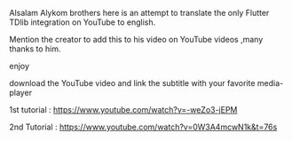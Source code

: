 Alsalam Alykom brothers
here is an attempt to translate the only Flutter TDlib integration on YouTube to english.

Mention the creator to add this to his video on YouTube videos ,many thanks to him.

enjoy

download the YouTube video and link the subtitle with your favorite media-player

1st tutorial : https://www.youtube.com/watch?v=-weZo3-jEPM

2nd Tutorial : https://www.youtube.com/watch?v=0W3A4mcwN1k&t=76s

